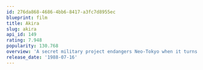 ```yaml
---
id: 276da868-4686-4bb6-8417-a3fc7d8955ec
blueprint: film
title: Akira
slug: akira
api_id: 149
rating: 7.948
popularity: 130.768
overview: 'A secret military project endangers Neo-Tokyo when it turns a biker gang member into a rampaging psychic psychopath that only two teenagers and a group of psychics can stop.'
release_date: '1988-07-16'
---
```

